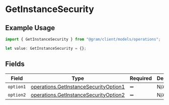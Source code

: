 # GetInstanceSecurity

## Example Usage

```typescript
import { GetInstanceSecurity } from "@gram/client/models/operations";

let value: GetInstanceSecurity = {};
```

## Fields

| Field                                                                                          | Type                                                                                           | Required                                                                                       | Description                                                                                    |
| ---------------------------------------------------------------------------------------------- | ---------------------------------------------------------------------------------------------- | ---------------------------------------------------------------------------------------------- | ---------------------------------------------------------------------------------------------- |
| `option1`                                                                                      | [operations.GetInstanceSecurityOption1](../../models/operations/getinstancesecurityoption1.md) | :heavy_minus_sign:                                                                             | N/A                                                                                            |
| `option2`                                                                                      | [operations.GetInstanceSecurityOption2](../../models/operations/getinstancesecurityoption2.md) | :heavy_minus_sign:                                                                             | N/A                                                                                            |